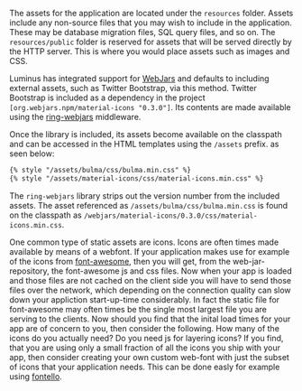 The assets for the application are located under the `resources` folder. Assets include any non-source files that you may
wish to include in the application. These may be database migration files, SQL query files, and so on. The `resources/public`
folder is reserved for assets that will be served directly by the HTTP server. This is where you would place assets such as images and CSS.

Luminus has integrated support for [WebJars](http://www.webjars.org/) and defaults to including external assets, such as
Twitter Bootstrap, via this method. Twitter Bootstrap is included as a dependency in the project `[org.webjars.npm/material-icons "0.3.0"]`.
Its contents are made available using the [ring-webjars](https://github.com/weavejester/ring-webjars) middleware.

Once the library is included, its assets become available on the classpath and can be accessed in the HTML templates
using the `/assets` prefix. as seen below:

```xml
{% style "/assets/bulma/css/bulma.min.css" %}
{% style "/assets/material-icons/css/material-icons.min.css" %}
```

The `ring-webjars` library strips out the version number from the included assets. The asset
referenced as `/assets/bulma/css/bulma.min.css` is found on the classpath as
`/webjars/material-icons/0.3.0/css/material-icons.min.css`.

One common type of static assets are icons. Icons are often times made available by means of a webfont.
If your application makes use for example of the icons from [font-awesome](https://fontawesome.com), then you will get, from the web-jar-repository, the font-awesome js and css files. Now when your app is loaded and those files are not cached on the client side you will have to send those files over the network, which depending on the connection quality can slow down your appliction start-up-time considerably. In fact the static file for font-awesome may often times be the single most largest file you are serving to the clients.
Now should you find that the inital load times for your app are of concern to you, then consider the following. How many of the icons do you actually need? Do you need js for layering icons? If you find, that you are using only a small fraction of all the icons you ship with your app, then consider creating your own custom web-font with just the subset of icons that your application needs. This can be done easly for example using [fontello](http://fontello.com/).

